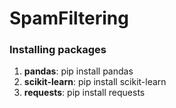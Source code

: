 # SpamFiltering

### Installing packages

1. **pandas**:
pip install pandas 
2. **scikit-learn**:
pip install scikit-learn 
3. **requests**:
pip install requests